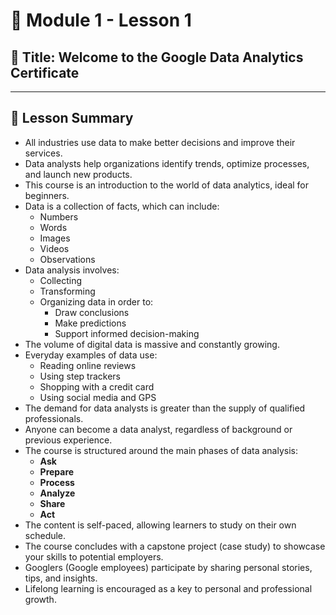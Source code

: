 # 📘 Module 1 - Lesson 1  
## 🎥 Title: Welcome to the Google Data Analytics Certificate

---

## 📌 Lesson Summary

- All industries use data to make better decisions and improve their services.
- Data analysts help organizations identify trends, optimize processes, and launch new products.
- This course is an introduction to the world of data analytics, ideal for beginners.
- Data is a collection of facts, which can include:
  - Numbers  
  - Words  
  - Images  
  - Videos  
  - Observations
- Data analysis involves:
  - Collecting  
  - Transforming  
  - Organizing data in order to:
    - Draw conclusions  
    - Make predictions  
    - Support informed decision-making
- The volume of digital data is massive and constantly growing.
- Everyday examples of data use:
  - Reading online reviews  
  - Using step trackers  
  - Shopping with a credit card  
  - Using social media and GPS
- The demand for data analysts is greater than the supply of qualified professionals.
- Anyone can become a data analyst, regardless of background or previous experience.
- The course is structured around the main phases of data analysis:
  - **Ask**  
  - **Prepare**  
  - **Process**  
  - **Analyze**  
  - **Share**  
  - **Act**
- The content is self-paced, allowing learners to study on their own schedule.
- The course concludes with a capstone project (case study) to showcase your skills to potential employers.
- Googlers (Google employees) participate by sharing personal stories, tips, and insights.
- Lifelong learning is encouraged as a key to personal and professional growth.
